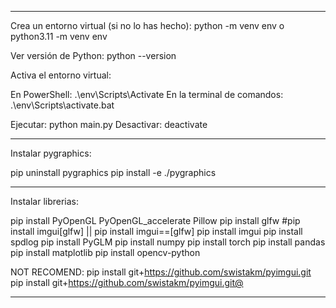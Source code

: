 ----------------------------------------------------------------

Crea un entorno virtual (si no lo has hecho): python -m venv env
o python3.11 -m venv env

Ver versión de Python: python --version

Activa el entorno virtual:

En PowerShell: .\env\Scripts\Activate
En la terminal de comandos: .\env\Scripts\activate.bat

Ejecutar: python main.py
Desactivar: deactivate

----------------------------------------------------------------

Instalar pygraphics:

pip uninstall pygraphics
pip install -e ./pygraphics

----------------------------------------------------------------

Instalar librerias:

pip install PyOpenGL PyOpenGL_accelerate Pillow
pip install glfw
#pip install imgui[glfw] || pip install imgui==<version>[glfw]
pip install imgui
pip install spdlog
pip install PyGLM
pip install numpy
pip install torch
pip install pandas
pip install matplotlib
pip install opencv-python

NOT RECOMEND: pip install git+https://github.com/swistakm/pyimgui.git
pip install git+https://github.com/swistakm/pyimgui.git@<tag-branch-or-commit>

----------------------------------------------------------------